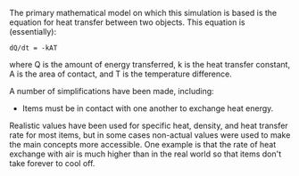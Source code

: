 The primary mathematical model on which this simulation is based is the equation for heat transfer between two objects.  This equation is (essentially):

```
dQ/dt = -kAT
```

where Q is the amount of energy transferred, k is the heat transfer constant, A is the area of contact, and T is the temperature difference.

A number of simplifications have been made, including:
- Items must be in contact with one another to exchange heat energy.

Realistic values have been used for specific heat, density, and heat transfer rate for most items, but in some cases non-actual values were used to make the main concepts more accessible.  One example is that the rate of heat exchange with air is much higher than in the real world so that items don't take forever to cool off.
